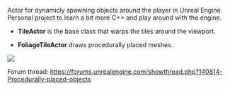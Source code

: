 Actor for dynamicly spawning objects around the player in Unreal Engine.
Personal project to learn a bit more C++ and play around with the engine.

* **TileActor** is the base class that warps the tiles around the viewport.

* **FoliageTileActor** draws procedurally placed meshes.

![](http://imgur.com/4MdYnwy.png)

Forum thread: https://forums.unrealengine.com/showthread.php?140814-Procedurally-placed-objects
